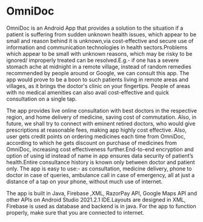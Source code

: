 # OmniDoc
OmniDoc is an Android App that provides a solution to the situation if a patient is suffering from sudden unknown health issues, which appear to be small and reason behind it is unknown,via 
cost-effective and secure use of information and communication technologies in health sectors.Problems which appear to be small with unknown reasons, which may be risky to be ignored/ improperly treated can 
be resolved.E.g.- if one has a severe stomach ache at midnight in a remote village, instead of random remedies recommended by people around or Google, we can consult this app. The app would prove to be a boon 
to such patients living in remote areas and villages, as it brings the doctor's clinic on your fingertips. People of areas with no medical amenities can also avail cost-effective and quick consultation on a 
single tap.

The app provides live online consultation with best doctors in the respective region, and home delivery of medicine, saving cost of commutation. Also, in future, we shall try to connect with eminent retired 
doctors, who would give prescriptions at reasonable fees, making app highly cost effective. Also, user gets credit points on ordering medicines each time from OmniDoc, according to which he gets discount 
on purchase of medicines from OmniDoc, increasing cost effectiveness further.End-to-end encryption and option of using id instead of name in app ensures data security of patient’s health.Entire consultance 
history is known only between doctor and patient only. The app is easy to use:- as consultation, medicine delivery, phone to doctor in case of queries, ambulance call in case of emergency, all
at just a distance of a tap on your phone, without much use of internet.

The app is built in Java, Firebase ,XML, RazorPay API, Google Maps API and other APIs on Android Studio 2021.2.1 IDE.Layouts are designed in XML, Firebase is used as database and backend is in java.
For the app to function properly, make sure that you are connected to internet.



